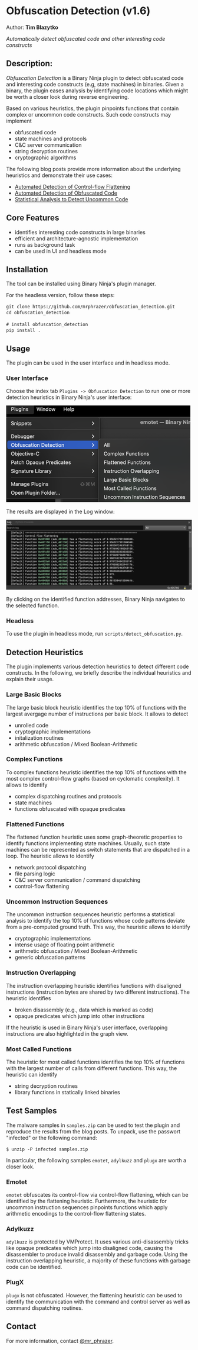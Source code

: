 # Obfuscation Detection (v1.6)
Author: **Tim Blazytko**

_Automatically detect obfuscated code and other interesting code constructs_

## Description:

_Obfuscation Detection_ is a Binary Ninja plugin to detect obfuscated code and interesting code constructs (e.g, state machines) in binaries. Given a binary, the plugin eases analysis by identifying code locations which might be worth a closer look during reverse engineering.

Based on various heuristics, the plugin pinpoints functions that contain complex or uncommon code constructs. Such code constructs may implement

* obfuscated code
* state machines and protocols
* C&C server communication
* string decryption routines
* cryptographic algorithms

The following blog posts provide more information about the underlying heuristics and demonstrate their use cases:

* [Automated Detection of Control-flow Flattening](https://synthesis.to/2021/03/03/flattening_detection.html)
* [Automated Detection of Obfuscated Code](https://synthesis.to/2021/08/10/obfuscation_detection.html)
* [Statistical Analysis to Detect Uncommon Code](https://synthesis.to//2023/01/26/uncommon_instruction_sequences.html)


## Core Features

* identifies interesting code constructs in large binaries
* efficient and architecture-agnostic implementation
* runs as background task
* can be used in UI and headless mode


## Installation

The tool can be installed using Binary Ninja's plugin manager.

For the headless version, follow these steps:

```
git clone https://github.com/mrphrazer/obfuscation_detection.git
cd obfuscation_detection

# install obfuscation_detection
pip install .
```


## Usage

The plugin can be used in the user interface and in headless mode.

### User Interface

Choose the index tab `Plugins -> Obfuscation Detection` to run one or more detection heuristics in Binary Ninja's user interface:

<p align="left">
<img alt="Plugin Menu" src="imgs/plugin_menu.png" width="500"/>
</p>

The results are displayed in the Log window:

<p align="center">
<img alt="Binary Ninja Log" src="imgs/plugin_results.png"/>
</p>

By clicking on the identified function addresses, Binary Ninja navigates to the selected function.


### Headless

To use the plugin in headless mode, run `scripts/detect_obfuscation.py`.


## Detection Heuristics

The plugin implements various detection heuristics to detect different code constructs. In the following, we briefly describe the individual heuristics and explain their usage. 

### Large Basic Blocks

The large basic block heuristic identifies the top 10% of functions with the largest avergage number of instructions per basic block. It allows to detect

* unrolled code
* cryptographic implementations
* initalization routines
* arithmetic obfuscation / Mixed Boolean-Arithmetic

### Complex Functions

To complex functions heuristic identifies the top 10% of functions with the most complex control-flow graphs (based on cyclomatic complexity). It allows to identify

* complex dispatching routines and protocols
* state machines
* functions obfuscated with opaque predicates


### Flattened Functions

The flattened function heuristic uses some graph-theoretic properties to identify functions implementing state machines. Usually, such state machines can be represented as switch statements that are dispatched in a loop. The heuristic allows to identify

* network protocol dispatching
* file parsing logic
* C&C server communication / command dispatching
* control-flow flattening


### Uncommon Instruction Sequences

The uncommon instruction sequences heuristic performs a statistical analysis to identify the top 10% of functions whose code patterns deviate from a pre-computed ground truth. This way, the heuristic allows to identify

* cryptographic implementations
* intense usage of floating point arithmetic
* arithmetic obfuscation / Mixed Boolean-Arithmetic
* generic obfuscation patterns


### Instruction Overlapping

The instruction overlapping heuristic identifies functions with disaligned instructions (instruction bytes are shared by two different instructions). The heuristic identifies

* broken disassembly (e.g., data which is marked as code)
* opaque predicates which jump into other instructions 

If the heuristic is used in Binary Ninja's user interface, overlapping instructions are also highlighted in the graph view.


### Most Called Functions

The heuristic for most called functions identifies the top 10% of functions with the largest number of calls from different functions. This way, the heuristic can identify

* string decryption routines
* library functions in statically linked binaries


## Test Samples

The malware samples in `samples.zip` can be used to test the plugin and reproduce the results from the blog posts. To unpack, use the passwort "infected" or the following command:

```
$ unzip -P infected samples.zip
```

In particular, the following samples `emotet`, `adylkuzz` and `plugx` are worth a closer look.


### Emotet

`emotet` obfuscates its control-flow via control-flow flattening, which can be identified by the flattening heuristic. Furthermore, the heuristic for uncommon instruction sequences pinpoints functions which apply arithmetic encodings to the control-flow flattening states.


### Adylkuzz

`adylkuzz` is protected by VMProtect. It uses various anti-disassembly tricks like opaque predicates which jump into disaligned code, causing the disassembler to produce invalid disassembly and garbage code. Using the instruction overlapping heuristic, a majority of these functions with garbage code can be identified.


### PlugX

`plugx` is not obfuscated. However, the flattening heuristic can be used to identify the communication with the command and control server as well as command dispatching routines.


## Contact

For more information, contact [@mr_phrazer](https://twitter.com/mr_phrazer).

